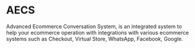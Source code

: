 # AECS
Advanced Ecommerce Conversation System, is an integrated system to help your ecommerce operation with integrations with various ecommerce systems such as Checkout, Virtual Store, WhatsApp, Facebook, Google.
